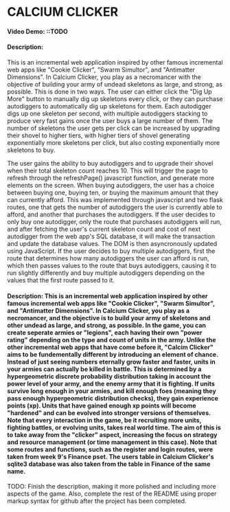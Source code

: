 # CALCIUM CLICKER
#### Video Demo:  <URL HERE> ::TODO
#### Description:
This is an incremental web application inspired by other famous incremental web apps like "Cookie Clicker", "Swarm Simultor", and "Antimatter Dimensions". In Calcium Clicker, you play as a necromancer with the objective of building your army of undead skeletons as large, and strong, as possible. This is done in two ways. The user can either click the "Dig Up More" button to manually dig up skeletons every click, or they can purchase autodiggers to automatically dig up skeletons for them. Each autodigger digs up one skeleton per second, with multiple autodiggers stacking to produce very fast gains once the user buys a large number of them. The number of skeletons the user gets per click can be increased by upgrading their shovel to higher tiers, with higher tiers of shovel generating exponentially more skeletons per click, but also costing exponentially more skeletons to buy.

The user gains the ability to buy autodiggers and to upgrade their shovel when their total skeleton count reaches 10. This will trigger the page to refresh through the refreshPage() javascript function, and generate more elements on the screen. When buying autodiggers, the user has a choice between buying one, buying ten, or buying the maximum amount that they can currently afford. This was implemented through javascript and two flask routes, one that gets the number of autodiggers the user is currently able to afford, and another that purchases the autodiggers. If the user decides to only buy one autodigger, only the route that purchases autodiggers will run, and after fetching the user's current skeleton count and cost of next autodigger from the web app's SQL database, it will make the transaction and update the database values. The DOM is then asyncronously updated using JavaScript. If the user decides to buy multiple autodiggers, first the route that determines how many autodiggers the user can afford is run, which then passes values to the route that buys autodiggers, causing it to run slightly differently and buy multiple autodiggers depending on the values that the first route passed to it.

#### Description: This is an incremental web application inspired by other famous incremental web apps like "Cookie Clicker", "Swarm Simultor", and "Antimatter Dimensions". In Calcium Clicker, you play as a necromancer, and the objective is to build your army of skeletons and other undead as large, and strong, as possible. In the game, you can create seperate armies or "legions", each having their own "power rating" depending on the type and count of units in the army. Unlike the other incremental web apps that have come before it, "Calcim Clicker" aims to be fundementally different by introducing an element of chance. Instead of just seeing numbers eternally grow faster and faster, units in your armies can actually be killed in battle. This is determined by a hypergeometric discrete probability distribution taking in account the power level of your army, and the enemy army that it is fighting. If units survive long enough in your armies, and kill enough foes (meaning they pass enough hypergeometric distribution checks), they gain experience points (xp). Units that have gained enough xp points will become "hardened" and can be evolved into stronger versions of themselves. Note that every interaction in the game, be it recruiting more units, fighting battles, or evolving units, takes real world time. The aim of this is to take away from the "clicker" aspect, increasing the focus on strategy and resource management (or time management in this case). Note that some routes and functions, such as the register and login routes, were taken from week 9's Finance pset. The users table in Calcium Clicker's sqlite3 database was also taken from the table in Finance of the same name.
TODO: Finish the description, making it more polished and including more aspects of the game. Also, complete the rest of the README using proper markup syntax for github after the project has been completed.
